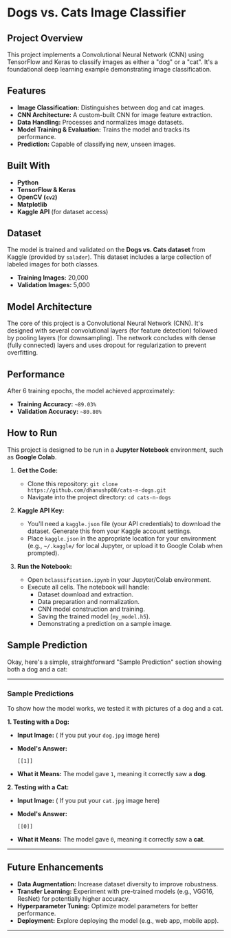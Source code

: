 
# Dogs vs. Cats Image Classifier 

## Project Overview

This project implements a Convolutional Neural Network (CNN) using TensorFlow and Keras to classify images as either a "dog" or a "cat". It's a foundational deep learning example demonstrating image classification.

## Features

  * **Image Classification:** Distinguishes between dog and cat images.
  * **CNN Architecture:** A custom-built CNN for image feature extraction.
  * **Data Handling:** Processes and normalizes image datasets.
  * **Model Training & Evaluation:** Trains the model and tracks its performance.
  * **Prediction:** Capable of classifying new, unseen images.

## Built With

  * **Python**
  * **TensorFlow & Keras**
  * **OpenCV (`cv2`)**
  * **Matplotlib**
  * **Kaggle API** (for dataset access)

## Dataset

The model is trained and validated on the **Dogs vs. Cats dataset** from Kaggle (provided by `salader`). This dataset includes a large collection of labeled images for both classes.

  * **Training Images:** 20,000
  * **Validation Images:** 5,000

## Model Architecture

The core of this project is a Convolutional Neural Network (CNN). It's designed with several convolutional layers (for feature detection) followed by pooling layers (for downsampling). The network concludes with dense (fully connected) layers and uses dropout for regularization to prevent overfitting.

## Performance

After 6 training epochs, the model achieved approximately:

  * **Training Accuracy:** `~89.03%`
  * **Validation Accuracy:** `~80.80%`

## How to Run 

This project is designed to be run in a **Jupyter Notebook** environment, such as **Google Colab**.

1.  **Get the Code:**

      * Clone this repository: `git clone https://github.com/dhanushp08/cats-n-dogs.git`
      * Navigate into the project directory: `cd cats-n-dogs`

2.  **Kaggle API Key:**

      * You'll need a `kaggle.json` file (your API credentials) to download the dataset. Generate this from your Kaggle account settings.
      * Place `kaggle.json` in the appropriate location for your environment (e.g., `~/.kaggle/` for local Jupyter, or upload it to Google Colab when prompted).

3.  **Run the Notebook:**

      * Open `bclassification.ipynb` in your Jupyter/Colab environment.
      * Execute all cells. The notebook will handle:
          * Dataset download and extraction.
          * Data preparation and normalization.
          * CNN model construction and training.
          * Saving the trained model (`my_model.h5`).
          * Demonstrating a prediction on a sample image.

## Sample Prediction

Okay, here's a simple, straightforward "Sample Prediction" section showing both a dog and a cat:

-----

### Sample Predictions

To show how the model works, we tested it with pictures of a dog and a cat.

**1. Testing with a Dog:**

  * **Input Image:**
    ( If you put your `dog.jpg` image here)

  * **Model's Answer:**

    ```
    [[1]]
    ```

  * **What it Means:** The model gave `1`, meaning it correctly saw a **dog**.

**2. Testing with a Cat:**

  * **Input Image:**
    ( If you put your `cat.jpg` image here)

  * **Model's Answer:**

    ```
    [[0]]
    ```

  * **What it Means:** The model gave `0`, meaning it correctly saw a **cat**.

-----

## Future Enhancements

  * **Data Augmentation:** Increase dataset diversity to improve robustness.
  * **Transfer Learning:** Experiment with pre-trained models (e.g., VGG16, ResNet) for potentially higher accuracy.
  * **Hyperparameter Tuning:** Optimize model parameters for better performance.
  * **Deployment:** Explore deploying the model (e.g., web app, mobile app).

-----
